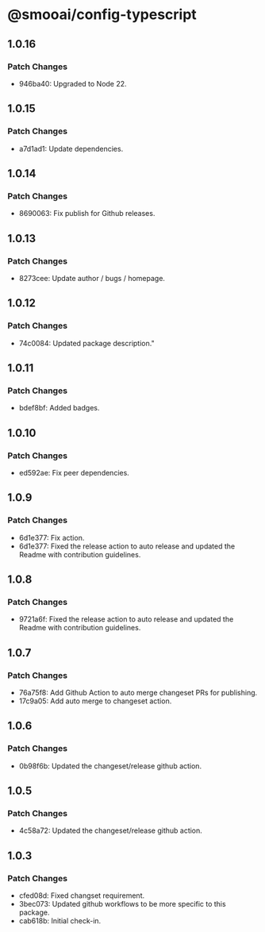 # @smooai/config-typescript

## 1.0.16

### Patch Changes

- 946ba40: Upgraded to Node 22.

## 1.0.15

### Patch Changes

- a7d1ad1: Update dependencies.

## 1.0.14

### Patch Changes

- 8690063: Fix publish for Github releases.

## 1.0.13

### Patch Changes

- 8273cee: Update author / bugs / homepage.

## 1.0.12

### Patch Changes

- 74c0084: Updated package description."

## 1.0.11

### Patch Changes

- bdef8bf: Added badges.

## 1.0.10

### Patch Changes

- ed592ae: Fix peer dependencies.

## 1.0.9

### Patch Changes

- 6d1e377: Fix action.
- 6d1e377: Fixed the release action to auto release and updated the Readme with contribution guidelines.

## 1.0.8

### Patch Changes

- 9721a6f: Fixed the release action to auto release and updated the Readme with contribution guidelines.

## 1.0.7

### Patch Changes

- 76a75f8: Add Github Action to auto merge changeset PRs for publishing.
- 17c9a05: Add auto merge to changeset action.

## 1.0.6

### Patch Changes

- 0b98f6b: Updated the changeset/release github action.

## 1.0.5

### Patch Changes

- 4c58a72: Updated the changeset/release github action.

## 1.0.3

### Patch Changes

- cfed08d: Fixed changset requirement.
- 3bec073: Updated github workflows to be more specific to this package.
- cab618b: Initial check-in.
